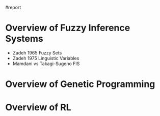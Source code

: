 #report 

# Overview of Fuzzy Inference Systems
- Zadeh 1965 Fuzzy Sets
- Zadeh 1975 Linguistic Variables
- Mamdani vs Takagi-Sugeno FIS


# Overview of Genetic Programming

# Overview of RL

